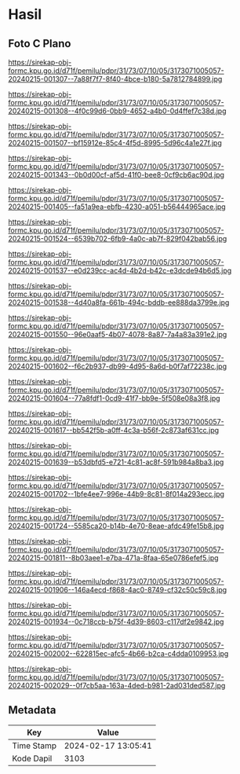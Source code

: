 # Hasil

## Foto C Plano

https://sirekap-obj-formc.kpu.go.id/d71f/pemilu/pdpr/31/73/07/10/05/3173071005057-20240215-001307--7a88f7f7-8f40-4bce-b180-5a7812784899.jpg

https://sirekap-obj-formc.kpu.go.id/d71f/pemilu/pdpr/31/73/07/10/05/3173071005057-20240215-001308--4f0c99d6-0bb9-4652-a4b0-0d4ffef7c38d.jpg

https://sirekap-obj-formc.kpu.go.id/d71f/pemilu/pdpr/31/73/07/10/05/3173071005057-20240215-001507--bf15912e-85c4-4f5d-8995-5d96c4a1e27f.jpg

https://sirekap-obj-formc.kpu.go.id/d71f/pemilu/pdpr/31/73/07/10/05/3173071005057-20240215-001343--0b0d00cf-af5d-41f0-bee8-0cf9cb6ac90d.jpg

https://sirekap-obj-formc.kpu.go.id/d71f/pemilu/pdpr/31/73/07/10/05/3173071005057-20240215-001405--fa51a9ea-ebfb-4230-a051-b56444965ace.jpg

https://sirekap-obj-formc.kpu.go.id/d71f/pemilu/pdpr/31/73/07/10/05/3173071005057-20240215-001524--6539b702-6fb9-4a0c-ab7f-829f042bab56.jpg

https://sirekap-obj-formc.kpu.go.id/d71f/pemilu/pdpr/31/73/07/10/05/3173071005057-20240215-001537--e0d239cc-ac4d-4b2d-b42c-e3dcde94b6d5.jpg

https://sirekap-obj-formc.kpu.go.id/d71f/pemilu/pdpr/31/73/07/10/05/3173071005057-20240215-001538--4d40a8fa-661b-494c-bddb-ee888da3799e.jpg

https://sirekap-obj-formc.kpu.go.id/d71f/pemilu/pdpr/31/73/07/10/05/3173071005057-20240215-001550--96e0aaf5-4b07-4078-8a87-7a4a83a391e2.jpg

https://sirekap-obj-formc.kpu.go.id/d71f/pemilu/pdpr/31/73/07/10/05/3173071005057-20240215-001602--f6c2b937-db99-4d95-8a6d-b0f7af72238c.jpg

https://sirekap-obj-formc.kpu.go.id/d71f/pemilu/pdpr/31/73/07/10/05/3173071005057-20240215-001604--77a8fdf1-0cd9-41f7-bb9e-5f508e08a3f8.jpg

https://sirekap-obj-formc.kpu.go.id/d71f/pemilu/pdpr/31/73/07/10/05/3173071005057-20240215-001617--bb542f5b-a0ff-4c3a-b56f-2c873af631cc.jpg

https://sirekap-obj-formc.kpu.go.id/d71f/pemilu/pdpr/31/73/07/10/05/3173071005057-20240215-001639--b53dbfd5-e721-4c81-ac8f-591b984a8ba3.jpg

https://sirekap-obj-formc.kpu.go.id/d71f/pemilu/pdpr/31/73/07/10/05/3173071005057-20240215-001702--1bfe4ee7-996e-44b9-8c81-8f014a293ecc.jpg

https://sirekap-obj-formc.kpu.go.id/d71f/pemilu/pdpr/31/73/07/10/05/3173071005057-20240215-001724--5585ca20-b14b-4e70-8eae-afdc49fe15b8.jpg

https://sirekap-obj-formc.kpu.go.id/d71f/pemilu/pdpr/31/73/07/10/05/3173071005057-20240215-001811--8b03aee1-e7ba-471a-8faa-65e0786efef5.jpg

https://sirekap-obj-formc.kpu.go.id/d71f/pemilu/pdpr/31/73/07/10/05/3173071005057-20240215-001906--146a4ecd-f868-4ac0-8749-cf32c50c59c8.jpg

https://sirekap-obj-formc.kpu.go.id/d71f/pemilu/pdpr/31/73/07/10/05/3173071005057-20240215-001934--0c718ccb-b75f-4d39-8603-c117df2e9842.jpg

https://sirekap-obj-formc.kpu.go.id/d71f/pemilu/pdpr/31/73/07/10/05/3173071005057-20240215-002002--622815ec-afc5-4b66-b2ca-c4dda0109953.jpg

https://sirekap-obj-formc.kpu.go.id/d71f/pemilu/pdpr/31/73/07/10/05/3173071005057-20240215-002029--0f7cb5aa-163a-4ded-b981-2ad031ded587.jpg


## Metadata

| Key        | Value               |
| ---------- | ------------------- |
| Time Stamp | 2024-02-17 13:05:41 |
| Kode Dapil | 3103                |



